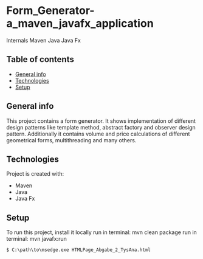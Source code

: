 # Form_Generator-a_maven_javafx_application
Internals Maven Java Java Fx

## Table of contents
* [General info](#general-info)
* [Technologies](#technologies)
* [Setup](#setup)

## General info
This project contains a form generator. It shows implementation of different design patterns like template method, abstract factory and observer design pattern.
Additionally it contains volume and price calculations of different geometrical forms, multithreading and many others.
	
## Technologies
Project is created with:
* Maven
* Java
* Java Fx

## Setup
To run this project, install it locally
run in terminal: mvn clean package
run in terminal: mvn javafx:run

```
$ C:\path\to\msedge.exe HTMLPage_Abgabe_2_TysAna.html
```
